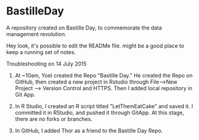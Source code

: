 # BastilleDay
A repository created on Bastille Day, to commemorate the data management revolution.


Hey look, it's possible to edit the READMe file. might be a good place to keep a running set of notes.

Troubleshooting on 14 July 2015

1) At ~10am, Yoel created the Repo "Bastille Day." He created the Repo on GitHub, then created a new project in Rstudio through File-->New Project --> Version Control and HTTPS. Then I added local repository in Git App.

2) In R Studio, I created an R script titled "LetThemEatCake" and saved it. I committed it in RStudio, and pushed it through GitApp. At this stage, there are no forks or branches.

3) In GitHub, I added Thor as a friend to the Bastille Day Repo.
